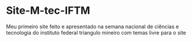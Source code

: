# Site-M-tec-IFTM
Meu primeiro site feito e apresentado na semana nacional de ciências e tecnologia do instituto federal triangulo mineiro com temas livre para o site
